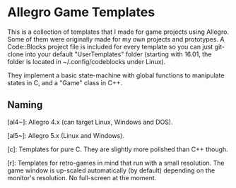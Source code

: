 # Allegro Game Templates
This is a collection of templates that I made for game projects using Allegro. Some of them were originally made for my own projects and prototypes. A Code::Blocks project file is included for every template so you can just git-clone into your default "UserTemplates" folder (starting with 16.01, the folder is located in ~/.config/codeblocks under Linux).

They implement a basic state-machine with global functions to manipulate states in C, and a "Game" class in C++.

## Naming

[al4~]: Allegro 4.x (can target Linux, Windows and DOS).

[al5~]: Allegro 5.x (Linux and Windows).

[c]: Templates for pure C. They are slightly more polished than C++ though.

[r]: Templates for retro-games in mind that run with a small resolution. The game window is up-scaled automatically (by default) depending on the monitor's resolution. No full-screen at the moment.
